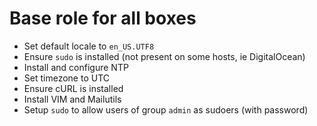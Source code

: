 # Base role for all boxes

- Set default locale to `en_US.UTF8`
- Ensure `sudo` is installed (not present on some hosts, ie DigitalOcean)
- Install and configure NTP
- Set timezone to UTC
- Ensure cURL is installed
- Install VIM and Mailutils
- Setup `sudo` to allow users of group `admin` as sudoers (with password)
